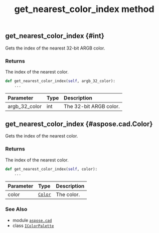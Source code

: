 ﻿---
title: get_nearest_color_index method
second_title: Aspose.CAD for Python via .NET API References
description: 
type: docs
weight: 40
url: /aspose.cad/icolorpalette/get_nearest_color_index/
is_root: false
---

## get_nearest_color_index {#int}

Gets the index of the nearest 32-bit ARGB color.


### Returns 


The index of the nearest color.


```python
def get_nearest_color_index(self, argb_32_color):
    ...
```


| Parameter | Type | Description |
| :- | :- | :- |
| argb_32_color | int | The 32-bit ARGB color. |


## get_nearest_color_index {#aspose.cad.Color}

Gets the index of the nearest color.


### Returns 


The index of the nearest color.


```python
def get_nearest_color_index(self, color):
    ...
```


| Parameter | Type | Description |
| :- | :- | :- |
| color | [`Color`](/cad/python-net/aspose.cad/color) | The color. |



### See Also
* module [`aspose.cad`](../../)
* class [`IColorPalette`](/cad/python-net/aspose.cad/icolorpalette)
